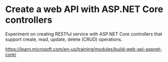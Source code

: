 # Create a web API with ASP.NET Core controllers
Experiment on creating RESTful service with ASP.NET Core controllers that support create, read, update, delete (CRUD) operations.

https://learn.microsoft.com/en-us/training/modules/build-web-api-aspnet-core/
